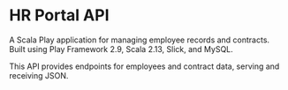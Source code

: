 # HR Portal API

A Scala Play application for managing employee records and contracts.  
Built using Play Framework 2.9, Scala 2.13, Slick, and MySQL.

This API provides endpoints for employees and contract data, serving and receiving JSON.
